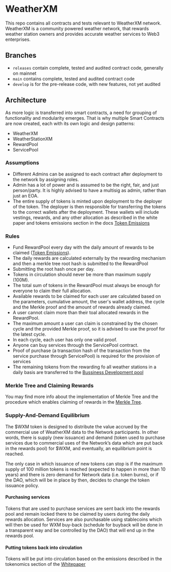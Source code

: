 # WeatherXM

This repo contains all contracts and tests relevant to WeatherXM network. WeatherXM is a community powered weather network, that rewards weather station owners and provides accurate weather services to Web3 enterprises.

## Branches

- `releases` contain complete, tested and audited contract code, generally on mainnet
- `main` contains complete, tested and audited contract code
- `develop` is for the pre-release code, with new features, not yet audited

## Architecture

As more logic is transferred into smart contracts, a need for grouping of functionality and modularity emerges. That is why multiple Smart Contracts are now created, each with its own logic and design patterns:

- WeatherXM
- WeatherStationXM
- RewardPool
- ServicePool


### Assumptions

- Different Admins can be assigned to each contract after deployment to the network by assigning roles.
- Admin has a lot of power and is assumed to be the right, fair, and just person/party. It is highly advised to have a multisig as admin, rather than just an EOA.
- The entire supply of tokens is minted upon deployment to the deployer of the token. The deployer is then responsible for transferring the tokens to the correct wallets after the deployment. These wallets will include vestings, rewards, and any other allocation as described in the white paper and tokens emissions section in the docs [Token Emissions](./docs/emissions)

### Rules

- Fund RewardPool every day with the daily amount of rewards to be claimed ([Token Emissions](./docs/emissions.md)).
- The daily rewards are calculated externally by the rewarding mechanism and then a merkle tree root hash is submitted to the RewardPool
- Submitting the root hash once per day.
- Tokens in circulation should never be more than maximum supply (100M).
- The total sum of tokens in the RewardPool must always be enough for everyone to claim their full allocation.
- Available rewards to be claimed for each user are calculated based on the parameters, cumulative amount, the user's wallet address, the cycle and the Merkle proof and the amount of rewards already claimed.
- A user cannot claim more than their toal allocated rewards in the RewardPool.
- The maximum amount a user can claim is constrained by the chosen cycle and the provided Merkle proof, so it is advised to use the proof for the latest cycle.
- In each cycle, each user has only one valid proof.
- Anyone can buy services through the ServicePool contract.
- Proof of purchase (a transaction hash of the transaction from the service purchase through ServicePool) is required for the provision of services
- The remaining tokens from the rewarding fo all weather stations in a daily basis are transferred to the [Bussiness Development pool](./docs/pools.md)

### Merkle Tree and Claiming Rewards

You may find more info about the implementation of Merkle Tree and the procedure which enables claiming of rewards in the [Merkle Tree](./docs/merkle_tree.md).

### Supply-And-Demand Equilibrium

The $WXM token is designed to distribute the value accrued by the commercial use of WeatherXM data to the Network participants. In other words, there is supply (new issuance) and demand (token used to purchase services due to commercial uses of the Network’s data which are put back in the rewards pool) for $WXM, and eventually, an equilibrium point is reached.

The only case in which issuance of new tokens can stop is if the maximum supply of 100 million tokens is reached (expected to happen in more than 10 years) and there is zero demand for Network data (i.e. token burns), or if the DAO, which will be in place by then, decides to change the token issuance policy.

#### Purchasing services

Tokens that are used to purchase services are sent back into the rewards pool and remain locked there to be claimed by users during the daily rewards allocation. Services are also purchasable using stablecoins which will then be used for WXM buy-back (schedule for buyback will be done in a transparent way and be controlled by the DAO) that will end up in the rewards pool.

#### Putting tokens back into circulation

Tokens will be put into circulation based on the emissions described in the tokenomics section of the [Whitepaper](https://weatherxm.com/token/)
